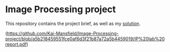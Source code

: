 # Image Processing project

This repository contains the project brief, as well as my [solution](https://github.com/Kai-Mansfield/Image-Processing-project/blob/a5b218459551fce0af6d3f21b87a72a5b4459019/IP%20lab%20report.pdf).

(https://github.com/Kai-Mansfield/Image-Processing-project/blob/a5b218459551fce0af6d3f21b87a72a5b4459019/IP%20lab%20report.pdf)
